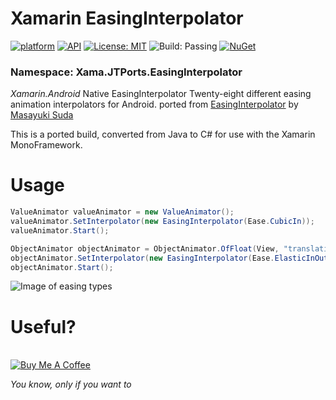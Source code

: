 
# Xamarin EasingInterpolator
[![platform](https://img.shields.io/badge/platform-Xamarin.Android-brightgreen.svg)](https://www.xamarin.com/)
[![API](https://img.shields.io/badge/API-14%2B-orange.svg?style=flat)](https://android-arsenal.com/api?level=14s)
[![License: MIT](https://img.shields.io/badge/License-MIT-blue.svg)](https://opensource.org/licenses/MIT)
![Build: Passing](https://img.shields.io/badge/Build-Passing-green.svg)
[![NuGet](https://img.shields.io/nuget/v/Xama.JTPorts.EasingInterpolator.svg?label=NuGet)](https://www.nuget.org/packages/Xama.JTPorts.EasingInterpolator)

### Namespace: Xama.JTPorts.EasingInterpolator

_Xamarin.Android_ Native EasingInterpolator Twenty-eight different easing animation interpolators for Android. ported from [EasingInterpolator](https://github.com/MasayukiSuda/EasingInterpolator) by [Masayuki Suda](https://github.com/MasayukiSuda)

This is a ported build, converted from Java to C# for use with the Xamarin MonoFramework.

# Usage

```cs
ValueAnimator valueAnimator = new ValueAnimator();
valueAnimator.SetInterpolator(new EasingInterpolator(Ease.CubicIn));
valueAnimator.Start();

ObjectAnimator objectAnimator = ObjectAnimator.OfFloat(View, "translationY", 0, 300);
objectAnimator.SetInterpolator(new EasingInterpolator(Ease.ElasticInOut)));
objectAnimator.Start();
```

![Image of easing types](https://github.com/DigitalSa1nt/Xama.JTPorts.EasingInterpolator/blob/master/images/easingdiagram.png?raw=true)

# Useful?
<br />
<a href="https://www.buymeacoffee.com/digitalsa1nt" target="_blank"><img src="https://www.buymeacoffee.com/assets/img/custom_images/purple_img.png" alt="Buy Me A Coffee" style="height: auto !important;width: auto !important;" ></a>

 _You know, only if you want to_
